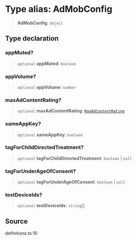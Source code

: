 # Type alias: AdMobConfig

> **AdMobConfig**: `object`

## Type declaration

### appMuted?

> `optional` **appMuted**: `boolean`

### appVolume?

> `optional` **appVolume**: `number`

### maxAdContentRating?

> `optional` **maxAdContentRating**: [`MaxAdContentRating`](../enumerations/MaxAdContentRating.md)

### sameAppKey?

> `optional` **sameAppKey**: `boolean`

### tagForChildDirectedTreatment?

> `optional` **tagForChildDirectedTreatment**: `boolean` \| `null`

### tagForUnderAgeOfConsent?

> `optional` **tagForUnderAgeOfConsent**: `boolean` \| `null`

### testDeviceIds?

> `optional` **testDeviceIds**: `string`[]

## Source

definitions.ts:10
